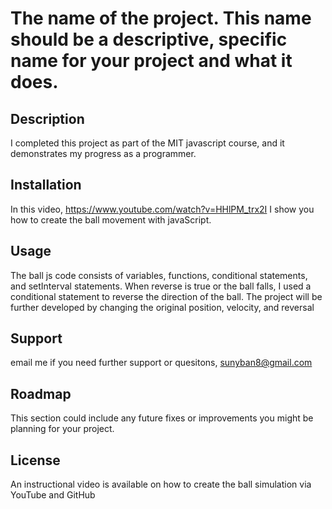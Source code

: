 # The name of the project. This name should be a descriptive, specific name for your project and what it does.  

## Description
I completed this project as part of the MIT javascript course, and it demonstrates my progress as a programmer. 

## Installation
 In this video, https://www.youtube.com/watch?v=HHlPM_trx2I I show you how to create the ball movement with javaScript. 

## Usage
The ball js code consists of variables, functions, conditional statements, and setInterval statements. When reverse is true or the ball falls, I used a conditional statement to reverse the direction of the ball. The project will be further developed by changing the original position, velocity, and reversal

## Support
email me if you need further support or quesitons, sunyban8@gmail.com 

## Roadmap
This section could include any future fixes or improvements you might be planning for your project. 

## License
An instructional video is available on how to create the ball simulation via YouTube and GitHub
